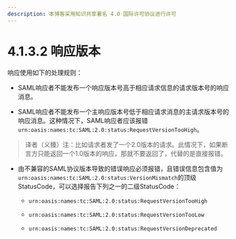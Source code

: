 ```yaml
---
description: 本博客采用知识共享署名 4.0 国际许可协议进行许可
---
```


# 4.1.3.2 响应版本

响应使用如下的处理规则：

+ SAML响应者不能发布一个响应版本号高于相应请求信息的请求版本号的响应消息。

+ SAML响应者不能发布一个主响应版本号低于相应请求消息的主请求版本号的响应消息。这种情况下，SAML响应者应该报错```urn:oasis:names:tc:SAML:2.0:status:RequestVersionTooHigh```。

> 译者（义臻）注：比如请求者发了一个2.0版本的请求。此情况下，如果断言方只能返回一个1.0版本的响应，那就不要返回了，代替的是直接报错。

+ 由不兼容的SAML协议版本导致的错误响应必须报错，且错误信息包含值为```urn:oasis:names:tc:SAML:2.0:status:VersionMismatch```的顶级StatusCode，可以选择报告下列之一的二级StatusCode：


    + ```urn:oasis:names:tc:SAML:2.0:status:RequestVersionTooHigh```
    
    + ```urn:oasis:names:tc:SAML:2.0:status:RequestVersionTooLow```
    
    + ```urn:oasis:names:tc:SAML:2.0:status:RequestVersionDeprecated```